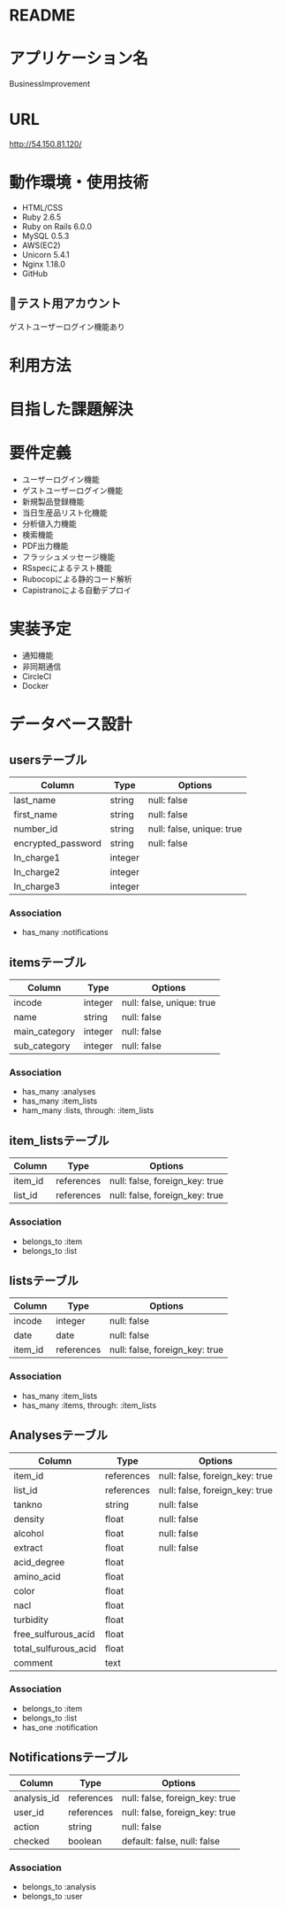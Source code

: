 # README
# アプリケーション名
  BusinessImprovement

# URL
  http://54.150.81.120/

# 動作環境・使用技術
- HTML/CSS
- Ruby 2.6.5
- Ruby on Rails 6.0.0
- MySQL 0.5.3
- AWS(EC2)
- Unicorn 5.4.1
- Nginx 1.18.0
- GitHub

## テスト用アカウント
  ゲストユーザーログイン機能あり

# 利用方法

# 目指した課題解決
  
# 要件定義
- ユーザーログイン機能
- ゲストユーザーログイン機能
- 新規製品登録機能
- 当日生産品リスト化機能
- 分析値入力機能
- 検索機能
- PDF出力機能
- フラッシュメッセージ機能
- RSspecによるテスト機能
- Rubocopによる静的コード解析
- Capistranoによる自動デプロイ

# 実装予定
- 通知機能
- 非同期通信
- CircleCI
- Docker

# データベース設計
## usersテーブル
| Column             | Type    | Options                   |
| ------------------ | ------- | ------------------------- |
| last_name          | string  | null: false               |
| first_name         | string  | null: false               |
| number_id          | string  | null: false, unique: true |
| encrypted_password | string  | null: false               |
| In_charge1         | integer |                           |
| In_charge2         | integer |                           |
| In_charge3         | integer |                           |

### Association
- has_many :notifications

## itemsテーブル
| Column        | Type    | Options                   |
| ------------- | ------- | ------------------------- |
| incode        | integer | null: false, unique: true |
| name          | string  | null: false               |
| main_category | integer | null: false               |
| sub_category  | integer | null: false               |

### Association
- has_many :analyses
- has_many :item_lists
- ham_many :lists, through: :item_lists

## item_listsテーブル
| Column        | Type       | Options                        |
| ------------- | ---------- | ------------------------------ |
| item_id       | references | null: false, foreign_key: true |
| list_id       | references | null: false, foreign_key: true |

### Association
- belongs_to :item
- belongs_to :list

## listsテーブル
| Column        | Type       | Options                        |
| ------------- | ---------- | ------------------------------ |
| incode        | integer    | null: false                    |
| date          | date       | null: false                    |
| item_id       | references | null: false, foreign_key: true |

### Association
- has_many :item_lists
- has_many :items, through: :item_lists

## Analysesテーブル
| Column               | Type       | Options                        |
| -------------------- | ---------- | ------------------------------ |
| item_id              | references | null: false, foreign_key: true |
| list_id              | references | null: false, foreign_key: true |
| tankno               | string     | null: false                    |
| density              | float      | null: false                    |
| alcohol              | float      | null: false                    |
| extract              | float      | null: false                    |
| acid_degree          | float      |                                |
| amino_acid           | float      |                                |
| color                | float      |                                |
| nacl                 | float      |                                |
| turbidity            | float      |                                |
| free_sulfurous_acid  | float      |                                |
| total_sulfurous_acid | float      |                                |
| comment              | text       |                                |

### Association
- belongs_to :item
- belongs_to :list
- has_one :notification

## Notificationsテーブル
| Column      | Type       | Options                        |
| ----------- | ---------- | ------------------------------ |
| analysis_id | references | null: false, foreign_key: true |
| user_id     | references | null: false, foreign_key: true |
| action      | string     | null: false                    |
| checked     | boolean    | default: false, null: false    |

### Association
- belongs_to :analysis
- belongs_to :user
